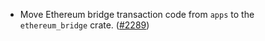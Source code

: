 - Move Ethereum bridge transaction code from `apps` to the `ethereum_bridge`
  crate. ([\#2289](https://github.com/anoma/namada/pull/2289))